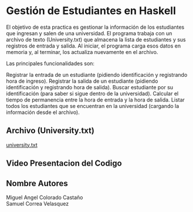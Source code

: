 # Gestión de Estudiantes en Haskell
El objetivo de esta practica es gestionar la información de los estudiantes que ingresan y salen de una universidad. El programa trabaja con un archivo de texto (University.txt) que almacena la lista de estudiantes y sus registros de entrada y salida. Al iniciar, el programa carga esos datos en memoria y, al terminar, los actualiza nuevamente en el archivo.

Las principales funcionalidades son:

Registrar la entrada de un estudiante (pidiendo identificación y registrando hora de ingreso).
Registrar la salida de un estudiante (pidiendo identificación y registrando hora de salida).
Buscar estudiante por su identificación (para saber si sigue dentro de la universidad).
Calcular el tiempo de permanencia entre la hora de entrada y la hora de salida.
Listar todos los estudiantes que se encuentran en la universidad (cargando la información desde el archivo).

## Archivo (University.txt)
[university.txt](https://github.com/user-attachments/files/19045946/university.txt)

## Video Presentacion del Codigo




## Nombre Autores
Miguel Angel Colorado Castaño <br>
Samuel Correa Velasquez
